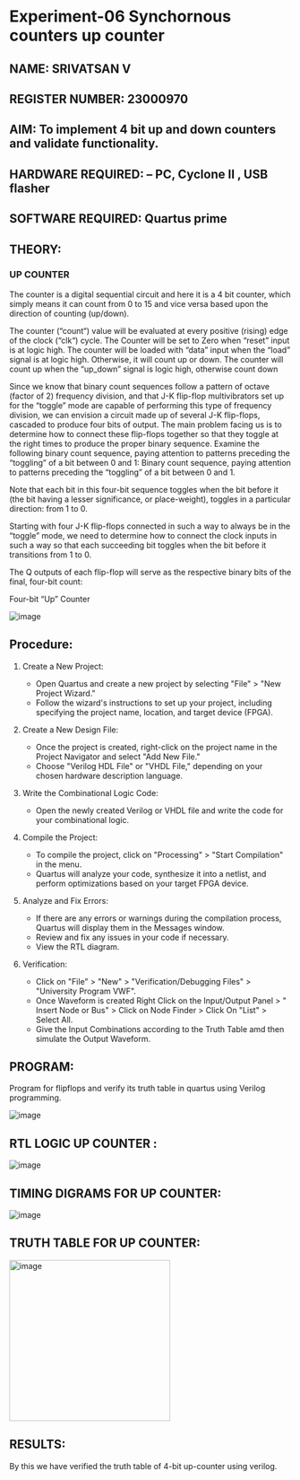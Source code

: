 # Experiment-06 Synchornous counters up counter

## NAME: SRIVATSAN V
## REGISTER NUMBER: 23000970

## AIM: To implement 4 bit up and down counters and validate  functionality.

## HARDWARE REQUIRED:  – PC, Cyclone II , USB flasher
## SOFTWARE REQUIRED:   Quartus prime

## THEORY: 

### UP COUNTER 

The counter is a digital sequential circuit and here it is a 4 bit counter, which simply means it can count from 0 to 15 and vice versa based upon the direction of counting (up/down). 

The counter (“count“) value will be evaluated at every positive (rising) edge of the clock (“clk“) cycle.
The Counter will be set to Zero when “reset” input is at logic high.
The counter will be loaded with “data” input when the “load” signal is at logic high. Otherwise, it will count up or down.
The counter will count up when the “up_down” signal is logic high, otherwise count down

Since we know that binary count sequences follow a pattern of octave (factor of 2) frequency division, and that J-K flip-flop multivibrators set up for the “toggle” mode are capable of performing this type of frequency division, we can envision a circuit made up of several J-K flip-flops, cascaded to produce four bits of output.
The main problem facing us is to determine how to connect these flip-flops together so that they toggle at the right times to produce the proper binary sequence.
Examine the following binary count sequence, paying attention to patterns preceding the “toggling” of a bit between 0 and 1:
Binary count sequence, paying attention to patterns preceding the “toggling” of a bit between 0 and 1.

Note that each bit in this four-bit sequence toggles when the bit before it (the bit having a lesser significance, or place-weight), toggles in a particular direction: from 1 to 0.


Starting with four J-K flip-flops connected in such a way to always be in the “toggle” mode, we need to determine how to connect the clock inputs in such a way so that each succeeding bit toggles when the bit before it transitions from 1 to 0.

The Q outputs of each flip-flop will serve as the respective binary bits of the final, four-bit count:

 

Four-bit “Up” Counter

![image](https://user-images.githubusercontent.com/36288975/169644758-b2f4339d-9532-40c5-af40-8f4f8c942e2c.png)



## Procedure:
1. Create a New Project:
   - Open Quartus and create a new project by selecting "File" > "New Project Wizard."
   - Follow the wizard's instructions to set up your project, including specifying the project name, location, and target device (FPGA).

2. Create a New Design File:
   - Once the project is created, right-click on the project name in the Project Navigator and select "Add New File."
   - Choose "Verilog HDL File" or "VHDL File," depending on your chosen hardware description language.

3. Write the Combinational Logic Code:
   - Open the newly created Verilog or VHDL file and write the code for your combinational logic.
     
4. Compile the Project:
   - To compile the project, click on "Processing" > "Start Compilation" in the menu.
   - Quartus will analyze your code, synthesize it into a netlist, and perform optimizations based on your target FPGA device.

5. Analyze and Fix Errors: 
   - If there are any errors or warnings during the compilation process, Quartus will display them in the Messages window.
   - Review and fix any issues in your code if necessary.
   - View the RTL diagram.

6. Verification:
   - Click on "File" > "New" > "Verification/Debugging Files" > "University Program VWF".
   - Once Waveform is created Right Click on the Input/Output Panel > " Insert Node or Bus" > Click on Node Finder > Click On "List" > Select All.
   - Give the Input Combinations according to the Truth Table amd then simulate the Output Waveform.



## PROGRAM:
Program for flipflops  and verify its truth table in quartus using Verilog programming.

![image](https://github.com/Loknaath-P/Exp-7-Synchornous-counters-/assets/139841683/78296c47-7a35-4475-b3d4-e33b88aa6014)



## RTL LOGIC UP COUNTER :
![image](https://github.com/Loknaath-P/Exp-7-Synchornous-counters-/assets/139841683/2291164e-0244-48df-9aee-d26f961cbe29)


## TIMING DIGRAMS FOR UP COUNTER:  
![image](https://github.com/Loknaath-P/Exp-7-Synchornous-counters-/assets/139841683/b7fe1213-503e-4397-a8a2-023d8a719a44)


## TRUTH TABLE FOR UP COUNTER:
<img width="287" alt="image" src="https://github.com/Nijeesh-bit/Exp-7-Synchornous-counters-/assets/89188014/c3819e0a-3ca1-498a-bbf3-fa0b70cad9ca">

## RESULTS: 
By this we have verified the truth table of 4-bit up-counter using verilog.
